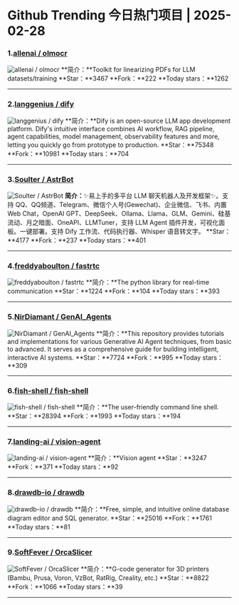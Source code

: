 # Github Trending 今日热门项目 | 2025-02-28
### 1.[allenai / olmocr](https://github.com/allenai/olmocr)

![allenai / olmocr](https://opengraph.githubassets.com/2bced2051c84ba42017ecca43d0f5e2398368480c63108b61f1ffa6163546908/allenai/olmocr)
**简介：**Toolkit for linearizing PDFs for LLM datasets/training
**Star：**3467
**Fork：**222
**Today stars：**1262

---

### 2.[langgenius / dify](https://github.com/langgenius/dify)

![langgenius / dify](https://repository-images.githubusercontent.com/626805178/9be4b2a3-59f8-4cf3-9ff3-5bf53f02d1c0)
**简介：**Dify is an open-source LLM app development platform. Dify's intuitive interface combines AI workflow, RAG pipeline, agent capabilities, model management, observability features and more, letting you quickly go from prototype to production.
**Star：**75348
**Fork：**10981
**Today stars：**704

---

### 3.[Soulter / AstrBot](https://github.com/Soulter/AstrBot)

![Soulter / AstrBot](https://opengraph.githubassets.com/ff13a12b7d071568a9dc160cd88699de67e4f9c9aff07bed9c753184dce4d440/Soulter/AstrBot)
**简介：**✨易上手的多平台 LLM 聊天机器人及开发框架✨。支持 QQ、QQ频道、Telegram、微信个人号(Gewechat)、企业微信、飞书、内置 Web Chat，OpenAI GPT、DeepSeek、Ollama、Llama、GLM、Gemini、硅基流动、月之暗面、OneAPI、LLMTuner，支持 LLM Agent 插件开发，可视化面板。一键部署。支持 Dify 工作流、代码执行器、Whisper 语音转文字。
**Star：**4177
**Fork：**237
**Today stars：**401

---

### 4.[freddyaboulton / fastrtc](https://github.com/freddyaboulton/fastrtc)

![freddyaboulton / fastrtc](https://opengraph.githubassets.com/c9c03e0dbd5ad11d7500c9bde83c82813eea8c7bfa9dfc6727b004b8ce828283/freddyaboulton/fastrtc)
**简介：**The python library for real-time communication
**Star：**1224
**Fork：**104
**Today stars：**393

---

### 5.[NirDiamant / GenAI_Agents](https://github.com/NirDiamant/GenAI_Agents)

![NirDiamant / GenAI_Agents](https://opengraph.githubassets.com/c60c848467fc4cad70a1cc29202e53ef43e5420d2cb25cde906ff1e0b74fc224/NirDiamant/GenAI_Agents)
**简介：**This repository provides tutorials and implementations for various Generative AI Agent techniques, from basic to advanced. It serves as a comprehensive guide for building intelligent, interactive AI systems.
**Star：**7724
**Fork：**995
**Today stars：**309

---

### 6.[fish-shell / fish-shell](https://github.com/fish-shell/fish-shell)

![fish-shell / fish-shell](https://repository-images.githubusercontent.com/4279682/468a29e2-3909-4b7e-a357-1d753a8916b7)
**简介：**The user-friendly command line shell.
**Star：**28394
**Fork：**1993
**Today stars：**194

---

### 7.[landing-ai / vision-agent](https://github.com/landing-ai/vision-agent)

![landing-ai / vision-agent](https://opengraph.githubassets.com/b98e2f2cf8a7a6a7232e5fcfe77368e08ad1c27633e30c18fab6867129803c82/landing-ai/vision-agent)
**简介：**Vision agent
**Star：**3247
**Fork：**371
**Today stars：**92

---

### 8.[drawdb-io / drawdb](https://github.com/drawdb-io/drawdb)

![drawdb-io / drawdb](https://opengraph.githubassets.com/dab2e6fd4b4cce15b72bc472526760028fa04704d8fadc213e06e50edf3d2d90/drawdb-io/drawdb)
**简介：**Free, simple, and intuitive online database diagram editor and SQL generator.
**Star：**25016
**Fork：**1761
**Today stars：**81

---

### 9.[SoftFever / OrcaSlicer](https://github.com/SoftFever/OrcaSlicer)

![SoftFever / OrcaSlicer](https://opengraph.githubassets.com/3b276dde2179c41e09d15796dc7b9f004b9da5408652432d25bb45f4e434930c/SoftFever/OrcaSlicer)
**简介：**G-code generator for 3D printers (Bambu, Prusa, Voron, VzBot, RatRig, Creality, etc.)
**Star：**8822
**Fork：**1066
**Today stars：**39

---

